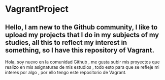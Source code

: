 # VagrantProject
Hello, I am new to the Github community, I like to upload my projects that I do in my subjects of my studies, all this to reflect my interest in something, so I have this repository of Vagrant.
--------------------------------
Hola, soy nuevo en la comunidad Github , me gusta subir mis proyectos que realizo en mis asignaturas de mis estudios , todo esto para que se refleje mi interes por algo , por ello tengo este repositorio de Vagrant.
